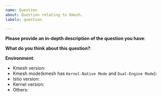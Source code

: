 ```yaml
---
name: Question
about: Question relating to Kmesh.
labels: question

---
```


<!-- Please use this template while asking a new question. Thanks!
Please make sure you have read the FAQ and searched the issue list.
- FAQ: To be added
- Issues: https://github.com/kmesh-net/kmesh/issues?q=is%3Aissue+
-->
**Please provide an in-depth description of the question you have**:

**What do you think about this question?**:

**Environment**:

- Kmesh version:
- Kmesh mode(kmesh has `Kernel-Native Mode` and `Dual-Engine Mode`):
- Istio version:
- Kernel version:
- Others:
